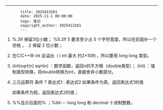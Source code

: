 ---
           title: 2025413261
           date: 2025-11-1 00:00:00
           tags: 笔记
           copyright_author: 2025413261
           ---
           

1.   %.3lf 保留3位小数； %5.2lf  5  要求至少占 5 个字符宽度，所以在前面补一个空格 ， .2  保留 2 位小数；

2.   在C/C++中 int 会溢出（ i int 最大 约2×109），所以要用 long long 类型。

3.  (int)sqrt(n)  sqrt(n) ：数学函数，返回n的平方根（double类型）； (int) ：强制类型转换，将double转换为int，直接舍弃小数部分。

4. 三元运算符  条件 ? 表达式1 : 表达式2  如果条件为真，返回表达式1的值

   如果条件为假，返回表达式2的值；

5. %%显示后面的% ；%lld--- long long 和 decimal 十进制整数。

